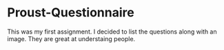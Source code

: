 # Proust-Questionnaire
This was my first assignment. I decided to list the questions along with an image.
They are great at understaing people.
